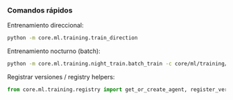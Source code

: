 ### Comandos rápidos

Entrenamiento direccional:
```bash
python -m core.ml.training.train_direction
```

Entrenamiento nocturno (batch):
```bash
python -m core.ml.training.night_train.batch_train -c core/ml/training/night_train/night_plan.yaml --workers 2
```

Registrar versiones / registry helpers:
```python
from core.ml.training.registry import get_or_create_agent, register_version
```


